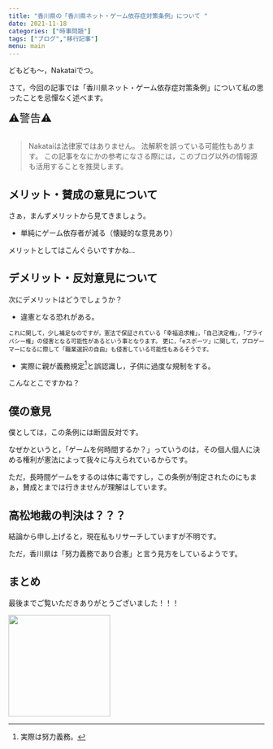 ```yaml
---
title: "香川県の「香川県ネット・ゲーム依存症対策条例」について "
date: 2021-11-18
categories: ["時事問題"]
tags: ["ブログ","移行記事"]
menu: main
---
```

<!--more-->
どもども～，Nakataiでつ。

さて，今回の記事では「香川県ネット・ゲーム依存症対策条例」について私の思ったことを忌憚なく述べます。

<span style="font-size: 150%" color="red">
⚠警告⚠ <br>
</span><br>

> Nakataiは法律家ではありません。
> 法解釈を誤っている可能性もあります。
> この記事をなにかの参考になさる際には，このブログ以外の情報源も活用することを推奨します。

## メリット・賛成の意見について

さぁ，まんずメリットから見てきましょう。

* 単純にゲーム依存者が減る（懐疑的な意見あり）

メリットとしてはこんぐらいですかね...

## デメリット・反対意見について

次にデメリットはどうでしょうか？


* 違憲となる恐れがある。

<span style="font-size: 80%">
  これに関して，少し補足なのですが，憲法で保証されている「幸福追求権」，「自己決定権」，「プライバシー権」の侵害となる可能性があるという事となります。
  更に，「eスポーツ」に関して，プロゲーマーになるに際して「職業選択の自由」も侵害している可能性もあるそうです。
</span>

* 実際に親が義務規定[^1]と誤認識し，子供に過度な規制をする。

[^1]:実際は努力義務。

こんなとこですかね？

## 僕の意見

僕としては，この条例には断固反対です。

なぜかというと，「ゲームを何時間するか？」っていうのは，その個人個人に決める権利が憲法によって我々に与えられているからです。

ただ，長時間ゲームをするのは体に毒ですし，この条例が制定されたのにもまぁ，賛成とまでは行きませんが理解はしています。

## 高松地裁の判決は？？？

結論から申し上げると，現在私もリサーチしていますが不明です。

ただ，香川県は「努力義務であり合憲」と言う見方をしているようです。

## まとめ

最後までご覧いただきありがとうございました！！！

<img src="https://cdn.nakatai.ga/img/sign.webp" width="200">
